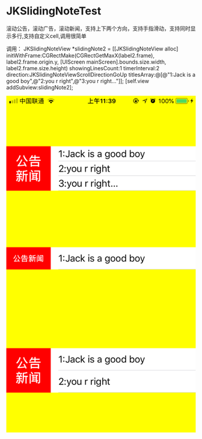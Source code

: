 # JKSlidingNoteTest
滚动公告，滚动广告，滚动新闻，支持上下两个方向，支持手指滑动，支持同时显示多行,支持自定义cell,调用很简单

调用：
JKSlidingNoteView *slidingNote2 = [[JKSlidingNoteView alloc] initWithFrame:CGRectMake(CGRectGetMaxX(label2.frame), label2.frame.origin.y, [UIScreen mainScreen].bounds.size.width, label2.frame.size.height) showingLinesCount:1 timerInterval:2 direction:JKSlidingNoteViewScrollDirectionGoUp titlesArray:@[@"1:Jack is a good boy",@"2:you r right",@"3:you r right..."]];
[self.view addSubview:slidingNote2];

![](https://raw.githubusercontent.com/JackYoung1989/JKSlidingNoteTest/master/ScreenShot.png)
